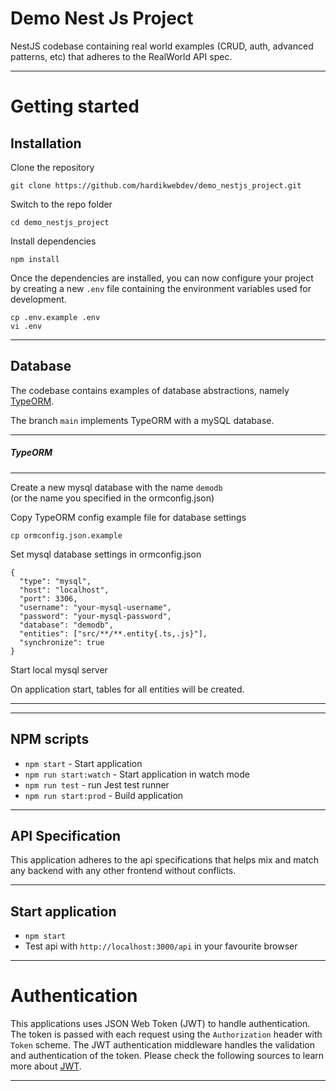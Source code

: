 
# Demo Nest Js Project

NestJS codebase containing real world examples (CRUD, auth, advanced patterns, etc) that adheres to the RealWorld API spec.

----------

# Getting started

## Installation

Clone the repository

    git clone https://github.com/hardikwebdev/demo_nestjs_project.git

Switch to the repo folder

    cd demo_nestjs_project
    
Install dependencies
    
    npm install

Once the dependencies are installed, you can now configure your project by creating a new `.env` file containing the environment variables used for development.

```
cp .env.example .env
vi .env
```
    
----------

## Database

The codebase contains examples of database abstractions, namely [TypeORM](http://typeorm.io/). 
    
The branch `main` implements TypeORM with a mySQL database.

----------

##### TypeORM

----------

Create a new mysql database with the name `demodb`\
(or the name you specified in the ormconfig.json)

Copy TypeORM config example file for database settings

    cp ormconfig.json.example
    
Set mysql database settings in ormconfig.json

    {
      "type": "mysql",
      "host": "localhost",
      "port": 3306,
      "username": "your-mysql-username",
      "password": "your-mysql-password",
      "database": "demodb",
      "entities": ["src/**/**.entity{.ts,.js}"],
      "synchronize": true
    }
    
Start local mysql server

On application start, tables for all entities will be created.

----------


----------

## NPM scripts

- `npm start` - Start application
- `npm run start:watch` - Start application in watch mode
- `npm run test` - run Jest test runner 
- `npm run start:prod` - Build application

----------

## API Specification

This application adheres to the api specifications that helps mix and match any backend with any other frontend without conflicts.


----------

## Start application

- `npm start`
- Test api with `http://localhost:3000/api` in your favourite browser

----------

# Authentication
 
This applications uses JSON Web Token (JWT) to handle authentication. The token is passed with each request using the `Authorization` header with `Token` scheme. The JWT authentication middleware handles the validation and authentication of the token. Please check the following sources to learn more about [JWT](https://jwt.io/).

----------
    
